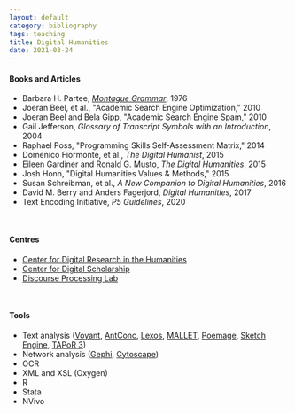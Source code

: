 ```yaml
---
layout: default
category: bibliography
tags: teaching
title: Digital Humanities
date: 2021-03-24
---
```


#### Books and Articles

* Barbara H. Partee, [*Montague Grammar*](https://www.elsevier.com/books/montague-grammar/partee/978-0-12-545850-4), 1976
* Joeran Beel, et al., "Academic Search Engine Optimization," 2010
* Joeran Beel and Bela Gipp, "Academic Search Engine Spam," 2010
* Gail Jefferson, *Glossary of Transcript Symbols with an Introduction*, 2004
* Raphael Poss, "Programming Skills Self-Assessment Matrix," 2014
* Domenico Fiormonte, et al., *The Digital Humanist*, 2015
* Eileen Gardiner and Ronald G. Musto, *The Digital Humanities*, 2015
* Josh Honn, "Digital Humanities Values & Methods," 2015
* Susan Schreibman, et al., *A New Companion to Digital Humanities*, 2016
* David M. Berry and Anders Fagerjord, *Digital Humanities*, 2017
* Text Encoding Initiative, *P5 Guidelines*, 2020

<br>


#### Centres

* [Center for Digital Research in the Humanities](https://cdrh.unl.edu/articles/best_practices)
* [Center for Digital Scholarship](https://library.brown.edu/create/cds/activities/textual-and-quantitative-analysis/)
* [Discourse Processing Lab](https://www.sfu.ca/discourse-lab.html)

<br>


#### Tools

* Text analysis ([Voyant](https://voyant-tools.org/), [AntConc](http://www.laurenceanthony.net/software/antconc/), [Lexos](http://lexos.wheatoncollege.edu/upload), [MALLET](http://mallet.cs.umass.edu/), [Poemage](http://www.sci.utah.edu/~nmccurdy/Poemage/), [Sketch Engine](https://www.sketchengine.eu/), [TAPoR 3](http://tapor-test.artsrn.ualberta.ca/home))
* Network analysis ([Gephi](https://gephi.org/), [Cytoscape](http://www.cytoscape.org/))
* OCR
* XML and XSL (Oxygen)
* R
* Stata
* NVivo
